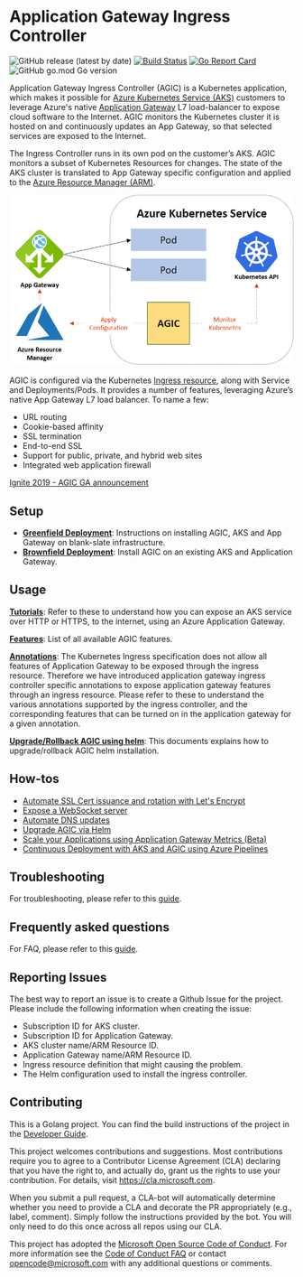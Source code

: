 # Application Gateway Ingress Controller
![GitHub release (latest by date)](https://img.shields.io/github/v/release/azure/application-gateway-kubernetes-ingress)
[![Build Status](https://dev.azure.com/azure/application-gateway-kubernetes-ingress/_apis/build/status/Merge%20Builds?branchName=master)](https://dev.azure.com/azure/application-gateway-kubernetes-ingress/_build/latest?definitionId=30&branchName=master)
[![Go Report Card](https://goreportcard.com/badge/Azure/application-gateway-kubernetes-ingress)](https://goreportcard.com/report/Azure/application-gateway-kubernetes-ingress)
![GitHub go.mod Go version](https://img.shields.io/github/go-mod/go-version/azure/application-gateway-kubernetes-ingress)

Application Gateway Ingress Controller (AGIC) is a Kubernetes application, which makes it possible for [Azure Kubernetes Service (AKS)](https://azure.microsoft.com/en-us/services/kubernetes-service/) customers to leverage Azure's native [Application Gateway](https://azure.microsoft.com/en-us/services/application-gateway/) L7 load-balancer to expose cloud software to the Internet. AGIC monitors the Kubernetes cluster it is hosted on and continuously updates an App Gateway, so that selected services are exposed to the Internet.

The Ingress Controller runs in its own pod on the customer’s AKS. AGIC monitors a subset of Kubernetes Resources for changes. The state of the AKS cluster is translated to App Gateway  specific configuration and applied to the [Azure Resource Manager (ARM)](https://docs.microsoft.com/en-us/azure/azure-resource-manager/resource-group-overview).

![Azure Application Gateway + AKS](docs/images/architecture.png)

AGIC is configured via the Kubernetes [Ingress resource](http://kubernetes.io/docs/user-guide/ingress/), along with Service and Deployments/Pods. It provides a number of features, leveraging Azure’s native App Gateway L7 load balancer. To name a few:
  - URL routing
  - Cookie-based affinity
  - SSL termination
  - End-to-end SSL
  - Support for public, private, and hybrid web sites
  - Integrated web application firewall

[Ignite 2019 - AGIC GA announcement](https://myignite.techcommunity.microsoft.com/sessions/82945)


## Setup

- [**Greenfield Deployment**](docs/setup/install-new.md): Instructions on installing AGIC, AKS and App Gateway on
blank-slate infrastructure.
- [**Brownfield Deployment**](docs/setup/install-existing.md): Install AGIC on an existing AKS and Application Gateway.

## Usage

[**Tutorials**](docs/tutorial.md): Refer to these to understand how you can expose an AKS service over HTTP or HTTPS, to the internet, using an Azure Application Gateway.

[**Features**](docs/features/): List of all available AGIC features.

[**Annotations**](docs/annotations.md): The Kubernetes Ingress specification does not allow all features of Application Gateway to be exposed through the ingress resource. Therefore we have introduced application gateway ingress controller specific annotations to expose application gateway features through an ingress resource. Please refer to these to understand the various annotations supported by the ingress controller, and the corresponding features that can be turned on in the application gateway for a given annotation.

[**Upgrade/Rollback AGIC using helm**](docs/how-tos/helm-upgrade.md): This documents explains how to upgrade/rollback AGIC helm installation.

## How-tos
* [Automate SSL Cert issuance and rotation with Let's Encrypt](docs/how-tos/lets-encrypt.md)
* [Expose a WebSocket server](docs/how-tos/websockets.md)
* [Automate DNS updates](docs/how-tos/dns.md)
* [Upgrade AGIC via Helm](docs/how-tos/helm-upgrade.md)
* [Scale your Applications using Application Gateway Metrics (Beta)](docs/how-tos/scale-applications-using-appgw-metrics.md)
* [Continuous Deployment with AKS and AGIC using Azure Pipelines](docs/how-tos/continuous-deployment.md)

## Troubleshooting

For troubleshooting, please refer to this [guide](docs/troubleshooting.md).

## Frequently asked questions

For FAQ, please refer to this [guide](docs/faq.md).

## Reporting Issues

The best way to report an issue is to create a Github Issue for the project. Please include the following information when creating the issue:

- Subscription ID for AKS cluster.
- Subscription ID for Application Gateway.
- AKS cluster name/ARM Resource ID.
- Application Gateway name/ARM Resource ID.
- Ingress resource definition that might causing the problem.
- The Helm configuration used to install the ingress controller.

## Contributing

This is a Golang project. You can find the build instructions of the project in the [Developer Guide](docs/developers/build.md).

This project welcomes contributions and suggestions.  Most contributions require you to agree to a
Contributor License Agreement (CLA) declaring that you have the right to, and actually do, grant us
the rights to use your contribution. For details, visit <https://cla.microsoft.com>.

When you submit a pull request, a CLA-bot will automatically determine whether you need to provide
a CLA and decorate the PR appropriately (e.g., label, comment). Simply follow the instructions
provided by the bot. You will only need to do this once across all repos using our CLA.

This project has adopted the [Microsoft Open Source Code of Conduct](https://opensource.microsoft.com/codeofconduct/).
For more information see the [Code of Conduct FAQ](https://opensource.microsoft.com/codeofconduct/faq/) or
contact [opencode@microsoft.com](mailto:opencode@microsoft.com) with any additional questions or comments.
